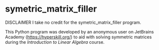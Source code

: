 # symetric_matrix_filler

DISCLAIMER
I take no credit for the symetric_matrix_filler program.

This Python program was developed by an anonymous user on JetBrains Academy (https://hyperskill.org/) to aid with solving symmetric matrices during the _Introduction to Linear Algebra_ course.
